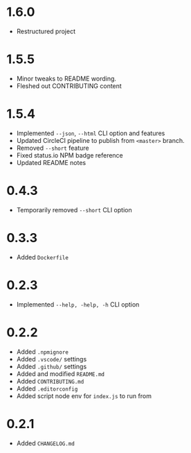 # 1.6.0
-	Restructured project


# 1.5.5
-	Minor tweaks to README wording.
-	Fleshed out CONTRIBUTING content


# 1.5.4
-	Implemented `--json`, `--html` CLI option and features
-	Updated CircleCI pipeline to publish from `<master>` branch.
-	Removed `--short` feature 
-	Fixed status.io NPM badge reference
- 	Updated README notes


# 0.4.3
-	Temporarily removed `--short` CLI option


# 0.3.3
-	Added `Dockerfile`


# 0.2.3
-	Implemented `--help, -help, -h` CLI option


# 0.2.2
-	Added `.npmignore`
-	Added `.vscode/` settings
-	Added `.github/` settings
-	Added and modified `README.md`
-	Added `CONTRIBUTING.md`
-	Added `.editorconfig`
-	Added script node env for `index.js` to run from


# 0.2.1
-	Added `CHANGELOG.md`